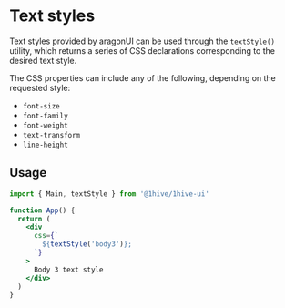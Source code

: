 # Text styles

Text styles provided by aragonUI can be used through the `textStyle()` utility, which returns a series of CSS declarations corresponding to the desired text style.

The CSS properties can include any of the following, depending on the requested style:

- `font-size`
- `font-family`
- `font-weight`
- `text-transform`
- `line-height`

## Usage

```jsx
import { Main, textStyle } from '@1hive/1hive-ui'

function App() {
  return (
    <div
      css={`
        ${textStyle('body3')};
      `}
    >
      Body 3 text style
    </div>
  )
}
```
